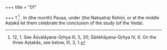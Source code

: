 +++
title = "01"

+++
1 [^1] . In (the month) Pauṣa, under (the Nakṣatra) Rohiṇī, or at the middle Aṣṭakā let them celebrate the conclusion of the study (of the Veda).


[^1]:  12, 1. See Āśvalāyana-Gṛhya III, 5, 20; Śāṅkhāyana-Gṛhya IV, 6. On the three Aṣṭakās, see below, III, 3, 1.

